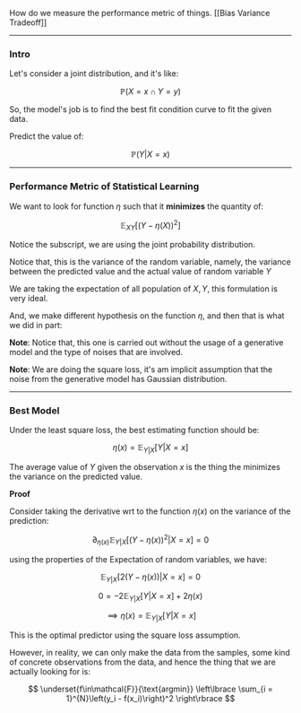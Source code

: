 How do we measure the performance metric of things. 
[[Bias Variance Tradeoff]]

---
### **Intro**

Let's consider a joint distribution, and it's like: 

$$
\mathbb{P}\left(X = x \cap Y = y\right)
$$

So, the model's job is to find the best fit condition curve to fit the given data. 

Predict the value of:

$$
\mathbb{P}\left(Y|X = x\right)
$$

---
### **Performance Metric of Statistical Learning**

We want to look for function $\eta$ such that it **minimizes** the quantity of: 

$$
\mathbb{E}_{XY}\left[
        (Y - \eta(X))^2
    \right]
$$

Notice the subscript, we are using the joint probability distribution. 

Notice that, this is the variance of the random variable, namely, the variance between the predicted value and the actual value of random variable $Y$

We are taking the expectation of all population of $X, Y$, this formulation is very ideal. 

And, we make different hypothesis on the function $\eta$, and then that is what we did in part: 

**Note**: Notice that, this one is carried out without the usage of a generative model and the type of noises that are involved.

**Note**: We are doing the square loss, it's am implicit assumption that the noise from the generative model has Gaussian distribution.

---
### **Best Model**

Under the least square loss, the best estimating function should be: 

$$
\eta(x) = \mathbb{E}_{Y|X}\left[ 
        Y | X = x
    \right]
$$

The average value of $Y$ given the observation $x$ is the thing the minimizes the variance on the predicted value. 

**Proof**

Consider taking the derivative wrt to the function $\eta(x)$ on the variance of the prediction: 

$$
\partial_{\eta(x)}
\mathbb{E}_{Y|X}\left[
        (Y - \eta (x))^2|X = x
    \right] = 0 
$$

using the properties of the Expectation of random variables, we have: 

$$
\mathbb{E}_{Y|X}\left[2(Y - \eta(x))| X = x\right] = 0
$$

$$
0  = -2 \mathbb{E}_{Y|X}\left[
        Y|X = x
    \right] + 2\eta(x)
$$

$$
\implies \eta(x) = \mathbb{E}_{Y|X}\left[
        Y|X = x
    \right]
$$

This is the optimal predictor using the square loss assumption. 

However, in reality, we can only make the data from the samples, some kind of concrete observations from the data, and hence the thing that we are actually looking for is: 

$$
\underset{f\in\mathcal{F}}{\text{argmin}}
\left\lbrace
    \sum_{i = 1}^{N}\left(y_i - f(x_i)\right)^2
\right\rbrace
$$
